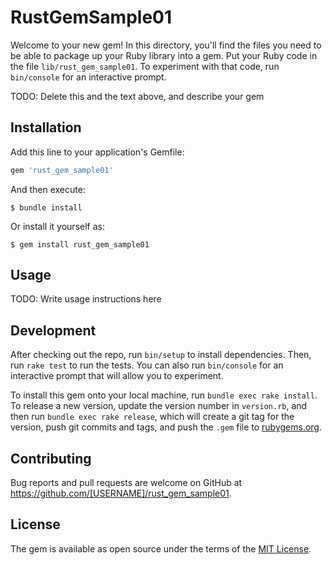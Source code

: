 # RustGemSample01

Welcome to your new gem! In this directory, you'll find the files you need to be able to package up your Ruby library into a gem. Put your Ruby code in the file `lib/rust_gem_sample01`. To experiment with that code, run `bin/console` for an interactive prompt.

TODO: Delete this and the text above, and describe your gem

## Installation

Add this line to your application's Gemfile:

```ruby
gem 'rust_gem_sample01'
```

And then execute:

    $ bundle install

Or install it yourself as:

    $ gem install rust_gem_sample01

## Usage

TODO: Write usage instructions here

## Development

After checking out the repo, run `bin/setup` to install dependencies. Then, run `rake test` to run the tests. You can also run `bin/console` for an interactive prompt that will allow you to experiment.

To install this gem onto your local machine, run `bundle exec rake install`. To release a new version, update the version number in `version.rb`, and then run `bundle exec rake release`, which will create a git tag for the version, push git commits and tags, and push the `.gem` file to [rubygems.org](https://rubygems.org).

## Contributing

Bug reports and pull requests are welcome on GitHub at https://github.com/[USERNAME]/rust_gem_sample01.


## License

The gem is available as open source under the terms of the [MIT License](https://opensource.org/licenses/MIT).
